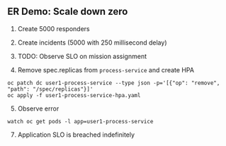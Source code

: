 ## ER Demo: Scale down zero

1. Create 5000 responders

2. Create incidents (5000 with 250 millisecond delay)

3. TODO: Observe SLO on mission assignment

4. Remove spec.replicas from `process-service` and create HPA
```
oc patch dc user1-process-service --type json -p='[{"op": "remove", "path": "/spec/replicas"}]'
oc apply -f user1-process-service-hpa.yaml
```

5. Observe error
```
watch oc get pods -l app=user1-process-service
```

7. Application SLO is breached indefinitely
